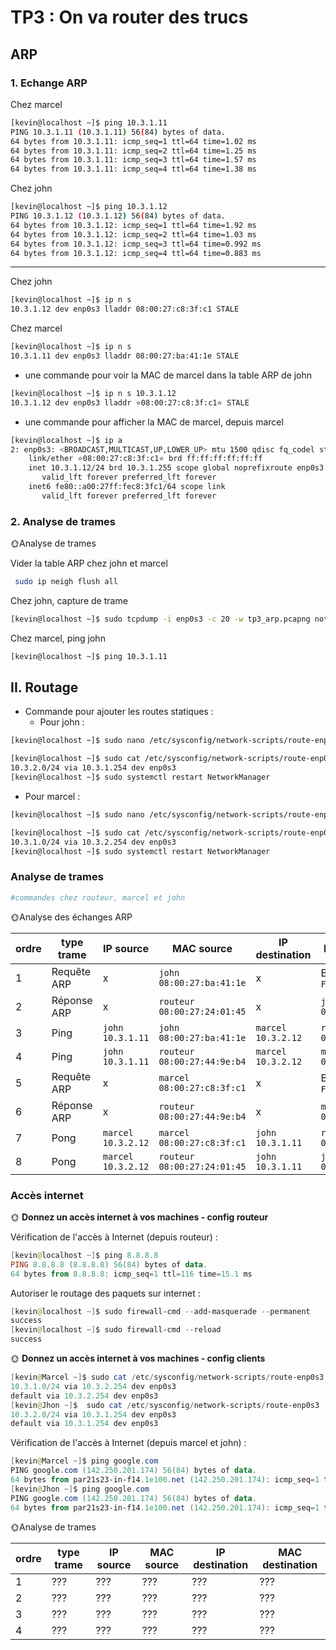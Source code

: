 # TP3 : On va router des trucs

## ARP

### 1. Echange ARP

Chez marcel

```bash
[kevin@localhost ~]$ ping 10.3.1.11
PING 10.3.1.11 (10.3.1.11) 56(84) bytes of data.
64 bytes from 10.3.1.11: icmp_seq=1 ttl=64 time=1.02 ms
64 bytes from 10.3.1.11: icmp_seq=2 ttl=64 time=1.25 ms
64 bytes from 10.3.1.11: icmp_seq=3 ttl=64 time=1.57 ms
64 bytes from 10.3.1.11: icmp_seq=4 ttl=64 time=1.38 ms
```

Chez john

```bash
[kevin@localhost ~]$ ping 10.3.1.12
PING 10.3.1.12 (10.3.1.12) 56(84) bytes of data.
64 bytes from 10.3.1.12: icmp_seq=1 ttl=64 time=1.92 ms
64 bytes from 10.3.1.12: icmp_seq=2 ttl=64 time=1.03 ms
64 bytes from 10.3.1.12: icmp_seq=3 ttl=64 time=0.992 ms
64 bytes from 10.3.1.12: icmp_seq=4 ttl=64 time=0.883 ms
```

-------------------------------------------

Chez john

```bash
[kevin@localhost ~]$ ip n s
10.3.1.12 dev enp0s3 lladdr 08:00:27:c8:3f:c1 STALE
```

Chez marcel

```bash
[kevin@localhost ~]$ ip n s
10.3.1.11 dev enp0s3 lladdr 08:00:27:ba:41:1e STALE
```

- une commande pour voir la MAC de marcel dans la table ARP de john

```bash
[kevin@localhost ~]$ ip n s 10.3.1.12
10.3.1.12 dev enp0s3 lladdr ⭐08:00:27:c8:3f:c1⭐ STALE
```

- une commande pour afficher la MAC de marcel, depuis marcel

```bash
[kevin@localhost ~]$ ip a
2: enp0s3: <BROADCAST,MULTICAST,UP,LOWER_UP> mtu 1500 qdisc fq_codel state UP group default qlen 1000
    link/ether ⭐08:00:27:c8:3f:c1⭐ brd ff:ff:ff:ff:ff:ff
    inet 10.3.1.12/24 brd 10.3.1.255 scope global noprefixroute enp0s3
       valid_lft forever preferred_lft forever
    inet6 fe80::a00:27ff:fec8:3fc1/64 scope link
       valid_lft forever preferred_lft forever
```

### 2. Analyse de trames

🌞Analyse de trames

Vider la table ARP chez john et marcel

```bash
 sudo ip neigh flush all
```

Chez john, capture de trame

```bash
[kevin@localhost ~]$ sudo tcpdump -i enp0s3 -c 20 -w tp3_arp.pcapng not port 22
```

Chez marcel, ping john

```bash
[kevin@localhost ~]$ ping 10.3.1.11
```

## II. Routage

- Commande pour ajouter les routes statiques :
  - Pour john :

```bash
[kevin@localhost ~]$ sudo nano /etc/sysconfig/network-scripts/route-enp0s3 
```

```bash
[kevin@localhost ~]$ sudo cat /etc/sysconfig/network-scripts/route-enp0s3
10.3.2.0/24 via 10.3.1.254 dev enp0s3
[kevin@localhost ~]$ sudo systemctl restart NetworkManager
```

- Pour marcel :

```bash
[kevin@localhost ~]$ sudo nano /etc/sysconfig/network-scripts/route-enp0s3
```

```bash
[kevin@localhost ~]$ sudo cat /etc/sysconfig/network-scripts/route-enp0s3
10.3.1.0/24 via 10.3.2.254 dev enp0s3
[kevin@localhost ~]$ sudo systemctl restart NetworkManager
```

### Analyse de trames

```bash
#commandes chez routeur, marcel et john 
```

🌞Analyse des échanges ARP

| ordre | type trame  | IP source           | MAC source                   | IP destination      | MAC destination              |
| ----- | ----------- | ------------------- | ---------------------------- | ------------------- | ---------------------------- |
| 1     | Requête ARP | x                   | `john`    `08:00:27:ba:41:1e`| x                   | Broadcast    `FF:FF:FF:FF:FF`|
| 2     | Réponse ARP | x                   | `routeur` `08:00:27:24:01:45`| x                   | `john`    `08:00:27:ba:41:1e`|
| 3     | Ping        | `john`   `10.3.1.11`| `john`    `08:00:27:ba:41:1e`| `marcel` `10.3.2.12`| `routeur` `08:00:27:24:01:45`|
| 4     | Ping        | `john`   `10.3.1.11`| `routeur` `08:00:27:44:9e:b4`| `marcel` `10.3.2.12`| `marcel`  `08:00:27:c8:3f:c1`|
| 5     | Requête ARP | x                   | `marcel`  `08:00:27:c8:3f:c1`| x                   | Broadcast    `FF:FF:FF:FF:FF`|
| 6     | Réponse ARP | x                   | `routeur` `08:00:27:44:9e:b4`| x                   | `marcel`  `08:00:27:c8:3f:c1`|
| 7     | Pong        | `marcel` `10.3.2.12`| `marcel`  `08:00:27:c8:3f:c1`| `john` `10.3.1.11`  | `routeur` `08:00:27:44:9e:b4`|
| 8     | Pong        | `marcel` `10.3.2.12`| `routeur` `08:00:27:24:01:45`| `john` `10.3.1.11`  | `john`    `08:00:27:ba:41:1e`|

### Accès internet

🌞 **Donnez un accès internet à vos machines - config routeur**

Vérification de l'accès à Internet (depuis routeur) :

```powershell
[kevin@localhost ~]$ ping 8.8.8.8
PING 8.8.8.8 (8.8.8.8) 56(84) bytes of data.
64 bytes from 8.8.8.8: icmp_seq=1 ttl=116 time=15.1 ms
```

Autoriser le routage des paquets sur internet :

```powershell
[kevin@localhost ~]$ sudo firewall-cmd --add-masquerade --permanent
success
[kevin@localhost ~]$ sudo firewall-cmd --reload
success
```

🌞 **Donnez un accès internet à vos machines - config clients**

```powershell
[kevin@Marcel ~]$ sudo cat /etc/sysconfig/network-scripts/route-enp0s3
10.3.1.0/24 via 10.3.2.254 dev enp0s3
default via 10.3.2.254 dev enp0s3
[kevin@Jhon ~]$  sudo cat /etc/sysconfig/network-scripts/route-enp0s3
10.3.2.0/24 via 10.3.1.254 dev enp0s3
default via 10.3.1.254 dev enp0s3
```

Vérification de l'accès à Internet (depuis marcel et john) :

```powershell
[kevin@Marcel ~]$ ping google.com
PING google.com (142.250.201.174) 56(84) bytes of data.
64 bytes from par21s23-in-f14.1e100.net (142.250.201.174): icmp_seq=1 ttl=115 time=15.8 ms
[kevin@Jhon ~]$ ping google.com
PING google.com (142.250.201.174) 56(84) bytes of data.
64 bytes from par21s23-in-f14.1e100.net (142.250.201.174): icmp_seq=1 ttl=115 time=15.8 ms
```

🌞Analyse de trames

| ordre | type trame  | IP source           | MAC source                   | IP destination      | MAC destination              |
| ----- | ----------- | ------------------- | ---------------------------- | ------------------- | ---------------------------- |
| 1     | ???         | ???                 | ???                          | ???                 | ???                          |
| 2     | ???         | ???                 | ???                          | ???                 | ???                          |
| 3     | ???         | ???                 | ???                          | ???                 | ???                          |
| 4     | ???         | ???                 | ???                          | ???                 | ???                          |
